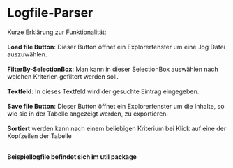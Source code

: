 # Logfile-Parser
Kurze Erklärung zur Funktionalität:<br><br>
<b>Load file Button</b>: Dieser Button öffnet ein Explorerfenster um eine .log Datei auszuwählen.<br><br>
<b>FilterBy-SelectionBox</b>: Man kann in dieser SelectionBox auswählen nach welchen Kriterien gefiltert werden soll.<br><br> 
<b>Textfeld</b>: In dieses Textfeld wird der gesuchte Eintrag eingegeben.<br><br>
<b>Save file Button</b>: Dieser Button öffnet ein Explorerfenster um die Inhalte, so wie sie in der Tabelle angezeigt werden, zu exportieren.<br><br>
<b>Sortiert</b> werden kann nach einem beliebigen Kriterium bei Klick auf eine der Kopfzeilen der Tabelle<br><br>

<b>Beispiellogfile befindet sich im util package</b>
